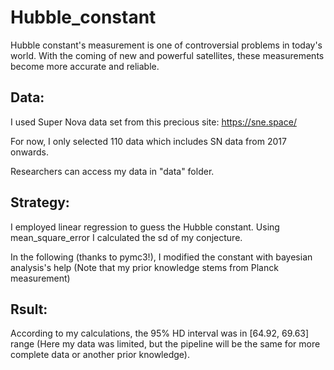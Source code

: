 # Hubble_constant
Hubble constant's measurement is one of controversial problems in today's world. With the coming of new and powerful satellites, these measurements become more accurate and reliable.

Data:
------
I used Super Nova data set from this precious site: https://sne.space/

For now, I only selected 110 data which includes SN data from 2017 onwards. 

Researchers can access my data in "data" folder.

Strategy:
----------
I employed linear regression to guess the Hubble constant. Using mean_square_error I calculated the sd of my conjecture.

In the following (thanks to pymc3!), I modified the constant with bayesian analysis's help (Note that my prior knowledge stems from Planck measurement)

Rsult:
----------
According to my calculations, the 95% HD interval was in [64.92, 69.63] range (Here my data was limited, but the pipeline will be the same for more complete data or another prior knowledge).


